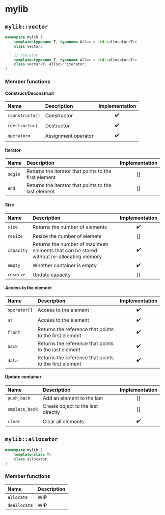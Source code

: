 # mylib

## `mylib::vector`

```cpp
namespace mylib {
    template<typename T, typename Alloc = std::allocator<T>>
    class vector;

    // Iterator
    template<typename T, typename Alloc = std::allocator<T>>
    class vector<T, Alloc>::iterator;
}
```

### Member functions

#### Construct/Deconstruct
| Name            | Description         | Implementation     |
|:----------------|:--------------------|:------------------:|
| `(constructor)` | Constructor         | :heavy_check_mark: |
| `(destructor)`  | Destructor          | :heavy_check_mark: |
| `operator=`     | Assignment operator | :heavy_check_mark: |

#### Iterator

| Name    | Description                                           | Implementation |
|:--------|:------------------------------------------------------|:--------------:|
| `begin` | Returns the iterator that points to the first element | []             |
| `end`   | Returns the iterator that points to the last element  | []             |

#### Size

| Name       | Description                                                                            | Implementation     |
|:-----------|:---------------------------------------------------------------------------------------|:------------------:|
| `size`     | Returns the number of elements                                                         | :heavy_check_mark: |
| `resize`   | Resize the number of elemets                                                           | []                 |
| `capacity` | Returns the number of maximum elements that can be stored without re-allocating memory | :heavy_check_mark: |
| `empty`    | Whether container is empty                                                             | :heavy_check_mark: |
| `reserve`  | Update capacity                                                                        | []                 |

#### Access to the element

| Name         | Description                                            | Implementation     |
|:-------------|:-------------------------------------------------------|:------------------:|
| `operator[]` | Access to the element                                  | :heavy_check_mark: |
| `at`         | Access to the element                                  | :heavy_check_mark: |
| `front`      | Returns the reference that points to the first element | :heavy_check_mark: |
| `back`       | Returns the reference that points to the last element  | :heavy_check_mark: |
| `data`       | Returns the reference that points to the first element | :heavy_check_mark: |

#### Update container

| Name           | Description                        | Implementation     |
|:---------------|:-----------------------------------|:------------------:|
| `push_back`    | Add an element to the last         | []                 |
| `emplace_back` | Create object to the last directly | []                 |
| `clear`        | Clear all elements                 | :heavy_check_mark: |

## `mylib::allocator`

```cpp
namespace mylib {
    template<class T>
    class allocator;
}
```

### Member functions
| Name         | Description |
| :----------- | :---------- |
| `allocate`   | WIP         |
| `deallocate` | WIP         |
